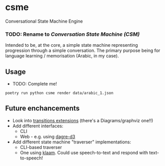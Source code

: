 # csme
Conversational State Machine Engine

### TODO: Rename to _Conversation State Machine (CSM)_


Intended to be, at the core, a simple state machine representing progression through a simple 
conversation. The primary purpose being for language learning / memorisation (Arabic, in my case).

## Usage

- TODO: Complete me!

```
poetry run python csme render data/arabic_1.json
```


## Future enchancements


- Look into [transitions extensions](https://github.com/pytransitions/transitions#-extensions) (there's a Diagrams/graphviz one!!)
- Add different interfaces:
  - CLI
  - Web - e.g. using [dagre-d3](https://github.com/dagrejs/dagre-d3)
- Add different state machine "traverser" implementations:
  - CLI-based traverser
  - One using [klaam](https://github.com/ARBML/klaam). Could use speech-to-text and respond with text-to-speech! 
